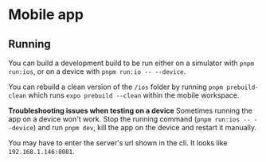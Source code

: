# Mobile app

## Running

You can build a development build to be run either on a simulator with `pnpm run:ios`, or on a device with `pnpm run:io -- --device`.

You can rebuild a clean version of the `/ios` folder by running `pnpm prebuild-clean` which runs `expo prebuild --clean` within the mobile workspace.

**Troubleshooting issues when testing on a device**
Sometimes running the app on a device won't work. Stop the running command (`pnpm run:ios -- --device`) and run `pnpm dev`, kill the app on the device and restart it manually.

You may have to enter the server's url shown in the cli. It looks like `192.168.1.146:8081`.
